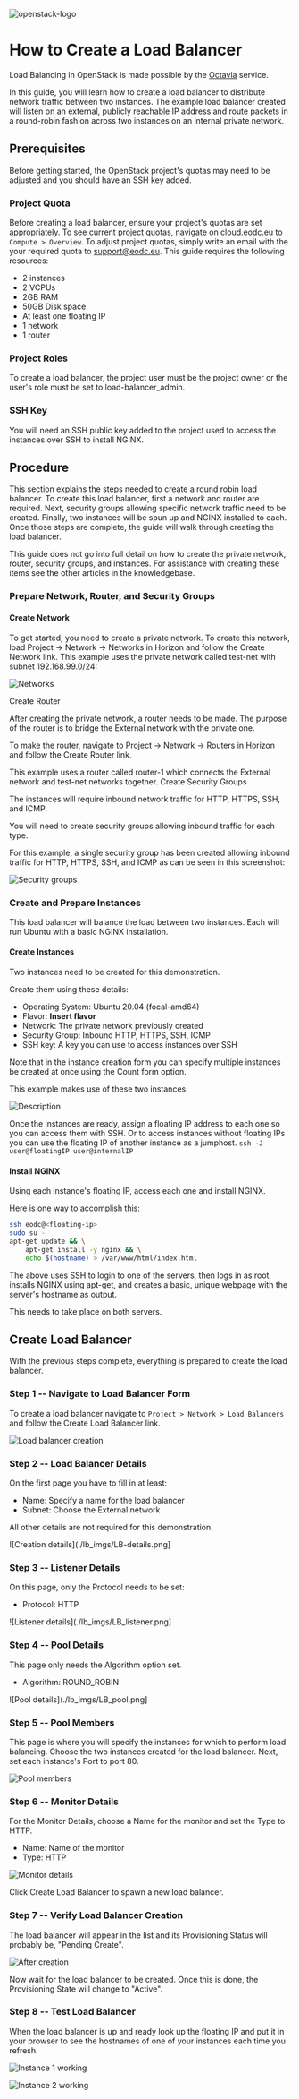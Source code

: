 ![openstack-logo](../_static/openstack/openstack_logo.png)

# How to Create a Load Balancer

Load Balancing in OpenStack is made possible by the [Octavia](https://docs.openstack.org/octavia/latest/) service.

In this guide, you will learn how to create a load balancer to distribute network traffic between two instances. The example load balancer created will listen on an external, publicly reachable IP address and route packets in a round-robin fashion across two instances on an internal private network.

## Prerequisites

Before getting started, the OpenStack project's quotas may need to be adjusted and you should have an SSH key added.

### Project Quota

Before creating a load balancer, ensure your project's quotas are set appropriately.
To see current project quotas, navigate on cloud.eodc.eu to `Compute > Overview`.
To adjust project quotas, simply write an email with the your required quota to support@eodc.eu.
This guide requires the following resources:

- 2 instances
- 2 VCPUs
- 2GB RAM
- 50GB Disk space
- At least one floating IP
- 1 network
- 1 router

### Project Roles

To create a load balancer, the project user must be the project owner or the user's role must be set to load-balancer_admin.

### SSH Key

You will need an SSH public key added to the project used to access the instances over SSH to install NGINX.

## Procedure

This section explains the steps needed to create a round robin load balancer. To create this load balancer, first a network and router are required. Next, security groups allowing specific network traffic need to be created. Finally, two instances will be spun up and NGINX installed to each. Once those steps are complete, the guide will walk through creating the load balancer.

This guide does not go into full detail on how to create the private network, router, security groups, and instances.
For assistance with creating these items see the other articles in the knowledgebase.

### Prepare Network, Router, and Security Groups 
#### Create Network

To get started, you need to create a private network.
To create this network, load Project -> Network -> Networks in Horizon and follow the Create Network link.
This example uses the private network called test-net with subnet 192.168.99.0/24:

![Networks](./lb_imgs/Networks.png)


Create Router

After creating the private network, a router needs to be made. The purpose of the router is to bridge the External network with the private one.

To make the router, navigate to Project -> Network -> Routers in Horizon and follow the Create Router link.

This example uses a router called router-1 which connects the External network and test-net networks together.
Create Security Groups

The instances will require inbound network traffic for HTTP, HTTPS, SSH, and ICMP.

You will need to create security groups allowing inbound traffic for each type.

For this example, a single security group has been created allowing inbound traffic for HTTP, HTTPS, SSH, and ICMP as can be seen in this screenshot:

![Security groups](./lb_imgs/Security_groups.png)

### Create and Prepare Instances 

This load balancer will balance the load between two instances. Each will run Ubuntu with a basic NGINX installation.

#### Create Instances

Two instances need to be created for this demonstration.

Create them using these details:

- Operating System: Ubuntu 20.04 (focal-amd64)
- Flavor: **Insert flavor**
- Network: The private network previously created
- Security Group: Inbound HTTP, HTTPS, SSH, ICMP
- SSH key: A key you can use to access instances over SSH

Note that in the instance creation form you can specify multiple instances be created at once using the Count form option.

This example makes use of these two instances:

![Description](./lb_imgs/pic)

Once the instances are ready, assign a floating IP address to each one so you can access them with SSH.
Or to access instances without floating IPs you can use the floating IP of another instance as a jumphost.
`ssh -J user@floatingIP user@internalIP`

#### Install NGINX

Using each instance's floating IP, access each one and install NGINX.

Here is one way to accomplish this:

```bash
ssh eodc@<floating-ip>
sudo su -
apt-get update && \
    apt-get install -y nginx && \
    echo $(hostname) > /var/www/html/index.html
```

The above uses SSH to login to one of the servers, then logs in as root, installs NGINX using apt-get, and creates a basic, unique webpage with the server's hostname as output.

This needs to take place on both servers.

## Create Load Balancer

With the previous steps complete, everything is prepared to create the load balancer.

### Step 1 -- Navigate to Load Balancer Form

To create a load balancer navigate to `Project > Network > Load Balancers` and follow the Create Load Balancer link.

![Load balancer creation](./lb_imgs/LB_create.png)



### Step 2 -- Load Balancer Details

On the first page you have to fill in at least:
- Name: Specify a name for the load balancer
- Subnet: Choose the External network

All other details are not required for this demonstration.

![Creation details](./lb_imgs/LB-details.png]

### Step 3 -- Listener Details

On this page, only the Protocol needs to be set:
- Protocol: HTTP

![Listener details](./lb_imgs/LB_listener.png]

### Step 4 -- Pool Details

This page only needs the Algorithm option set.
- Algorithm: ROUND_ROBIN

![Pool details](./lb_imgs/LB_pool.png]

### Step 5 -- Pool Members

This page is where you will specify the instances for which to perform load balancing.
Choose the two instances created for the load balancer.
Next, set each instance's Port to port 80.

![Pool members](./lb_imgs/LB_members.png)

### Step 6 -- Monitor Details

For the Monitor Details, choose a Name for the monitor and set the Type to HTTP.
- Name: Name of the monitor
- Type: HTTP

![Monitor details](./lb_imgs/LB_monitor.png)

Click Create Load Balancer to spawn a new load balancer.

### Step 7 -- Verify Load Balancer Creation

The load balancer will appear in the list and its Provisioning Status will probably be, "Pending Create".

![After creation](./lb_imgs/LB_created.png)

Now wait for the load balancer to be created. Once this is done, the Provisioning State will change to "Active".

### Step 8 -- Test Load Balancer

When the load balancer is up and ready look up the floating IP and put it in your browser to see the hostnames of one of your instances each time you refresh.

![Instance 1 working](./lb_imgs/LB_working-1.png)

![Instance 2 working](./lb_imgs/LB_working-2.png)
